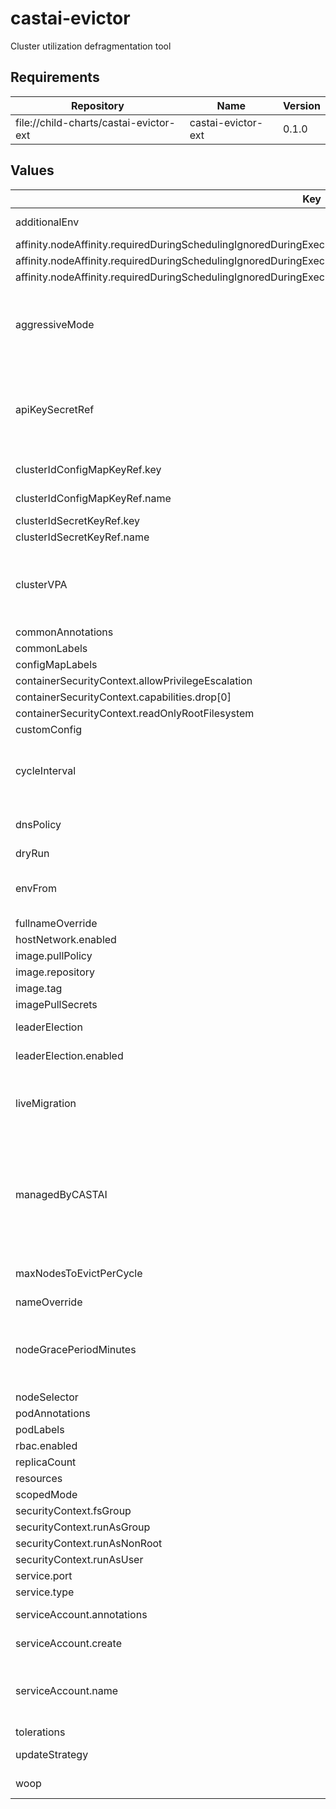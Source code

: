 # castai-evictor

Cluster utilization defragmentation tool

## Requirements

| Repository | Name | Version |
|------------|------|---------|
| file://child-charts/castai-evictor-ext | castai-evictor-ext | 0.1.0 |

## Values

| Key | Type | Default | Description |
|-----|------|---------|-------------|
| additionalEnv | object | `{}` | Used to set any additional environment variables. |
| affinity.nodeAffinity.requiredDuringSchedulingIgnoredDuringExecution.nodeSelectorTerms[0].matchExpressions[0].key | string | `"kubernetes.io/os"` |  |
| affinity.nodeAffinity.requiredDuringSchedulingIgnoredDuringExecution.nodeSelectorTerms[0].matchExpressions[0].operator | string | `"NotIn"` |  |
| affinity.nodeAffinity.requiredDuringSchedulingIgnoredDuringExecution.nodeSelectorTerms[0].matchExpressions[0].values[0] | string | `"windows"` |  |
| aggressiveMode | bool | `false` | Specifies whether the Evictor can behave as aggressive if true, evictor will start considering single replica pods as long as they can be scheduled somewhere else. |
| apiKeySecretRef | string | `""` | Name of secret with Token to be used for authorizing evictor access to the API apiKey and apiKeySecretRef are mutually exclusive The referenced secret must provide the token in .data["API_KEY"]. |
| clusterIdConfigMapKeyRef.key | string | `"CLUSTER_ID"` | key of the cluster id value in the config map |
| clusterIdConfigMapKeyRef.name | string | `""` | name and of the config map with cluster id |
| clusterIdSecretKeyRef.key | string | `"CLUSTER_ID"` |  |
| clusterIdSecretKeyRef.name | string | `""` |  |
| clusterVPA | object | `{"enabled":true,"pollPeriodSeconds":300,"repository":"registry.k8s.io/cpa/cpvpa","resources":{},"version":"v0.8.4"}` | Cluster proportional vertical autoscaler for the evictor deployment https://github.com/kubernetes-sigs/cluster-proportional-vertical-autoscaler. |
| commonAnnotations | object | `{}`                                                                                                                  |  |
| commonLabels | object | `{}`                                                                                                                  | Labels to add to all resources. |
| configMapLabels | object | `{}`                                                                                                                  |  |
| containerSecurityContext.allowPrivilegeEscalation | bool | `false`                                                                                                               |  |
| containerSecurityContext.capabilities.drop[0] | string | `"ALL"`                                                                                                               |  |
| containerSecurityContext.readOnlyRootFilesystem | bool | `true`                                                                                                                |  |
| customConfig | object | `{}`                                                                                                                  |  |
| cycleInterval | string | `"1m"`                                                                                                                | Specifies the interval between eviction cycles. This property can be used to lower or raise the frequency of the evictor's find-and-drain operations. |
| dnsPolicy | string | `""`                                                                                                                  | DNS Policy Override - Needed when using some custom CNI's. |
| dryRun | bool | `false`                                                                                                               |  |
| envFrom | list | `[]`                                                                                                                  | Used to set additional environment variables for the evictor container via configMaps or secrets. |
| fullnameOverride | string | `"castai-evictor"`                                                                                                    |  |
| hostNetwork.enabled | bool | `false`                                                                                                               | Enable host networking. |
| image.pullPolicy | string | `"IfNotPresent"`                                                                                                      |  |
| image.repository | string | `"us-docker.pkg.dev/castai-hub/library/evictor"`                                                                      |  |
| image.tag | string | `""`                                                                                                                  |  |
| imagePullSecrets | list | `[]`                                                                                                                  |  |
| leaderElection | object | `{"enabled":true}`                                                                                                    | Specifies leader election parameters. |
| leaderElection.enabled | bool | `true`                                                                                                                | Whether to enable leader election. |
| liveMigration | object | `{"enabled":false}`                                                                                                   | Specifies LIVE migration settings. This options assumes that the CAST AI LIVE components are already installed in the cluster. |
| managedByCASTAI | bool | `true`                                                                                                                | Specifies whether the Evictor was installed using mothership and is automatically updated by CAST AI. Alternative scenarios are, when CAST AI is not managing charts, and customers' are install them with Argo CD/Terraform or something else. |
| maxNodesToEvictPerCycle | int | `20`                                                                                                                  | Specifies the max nodes evictor can evict in a single cycle. |
| nameOverride | string | `""`                                                                                                                  |  |
| nodeGracePeriodMinutes | int | `5`                                                                                                                   | Specifies the grace period after a node is created before it is considered for eviction The number of minutes a node must exist before it will be considered. |
| nodeSelector | object | `{}`                                                                                                                  |  |
| podAnnotations | object | `{}`                                                                                                                  |  |
| podLabels | object | `{}`                                                                                                                  |  |
| rbac.enabled | bool | `true`                                                                                                                |  |
| replicaCount | int | `1`                                                                                                                   |  |
| resources | object | `{}`                                                                                                                  |  |
| scopedMode | bool | `false`                                                                                                               |  |
| securityContext.fsGroup | int | `1004`                                                                                                                |  |
| securityContext.runAsGroup | int | `1004`                                                                                                                |  |
| securityContext.runAsNonRoot | bool | `true`                                                                                                                |  |
| securityContext.runAsUser | int | `1004`                                                                                                                |  |
| service.port | int | `8080`                                                                                                                |  |
| service.type | string | `"ClusterIP"`                                                                                                         |  |
| serviceAccount.annotations | object | `{}`                                                                                                                  | Annotations to add to the service account. |
| serviceAccount.create | bool | `true`                                                                                                                | Specifies whether a service account should be created. |
| serviceAccount.name | string | `""`                                                                                                                  | The name of the service account to use. If not set and create is true, a name is generated using the fullname template. |
| tolerations | list | `[]`                                                                                                                  |  |
| updateStrategy | object | `{"type":"Recreate"}`                                                                                                 | Controls `deployment.spec.strategy` field. |
| woop | object | `{"enabled":false,"useK8sClientCache":false}`                                                                          | Specifies settings for working with WOOP recommendations. |